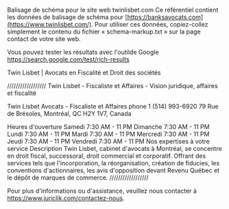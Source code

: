 Balisage de schéma pour le site web twinlisbet.com
Ce référentiel contient les données de balisage de schéma pour [https://banksavocats.com](https://www.twinlisbet.com/). Pour utiliser ces données, copiez-collez simplement le contenu du fichier « schema-markup.txt » sur la page contact de votre site web.

Vous pouvez tester les résultats avec l'outilde Google https://search.google.com/test/rich-results

Twin Lisbet | Avocats en Fiscalité et Droit des sociétés

////////////////// Twin Lisbet - Fiscaliste et Affaires - Vision juridique, affaires et fiscalité

Twin Lisbet Avocats - Fiscaliste et Affaires
phone 1 (514) 993-6920
79 Rue de Brésoles, Montréal, QC H2Y 1V7, Canada

Heures d'ouverture
Samedi	7:30 AM - 11 PM
Dimanche	7:30 AM - 11 PM
Lundi	7:30 AM - 11 PM
Mardi	7:30 AM - 11 PM
Mercredi	7:30 AM - 11 PM
Jeudi	7:30 AM - 11 PM
Vendredi	7:30 AM - 11 PM
Nos expertises à votre service
Description
Twin Lisbet, cabinet d'avocats à Montréal, se concentre en droit fiscal, successoral, droit commercial et corporatif. Offrant des services tels que l'incorporation, la réorganisation, création de fiducies, les conventions d'actionnaires, les avis d'opposition devant Revenu Québec et le dépôt de marques de commerce. //////////////////

Pour plus d'informations ou d'assistance, veuillez nous contacter à https://www.juriclik.com/contactez-nous.
